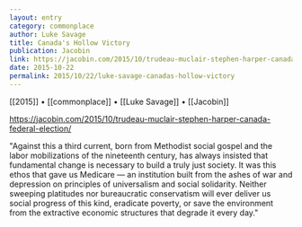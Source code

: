 ```yaml
---
layout: entry
category: commonplace
author: Luke Savage
title: Canada's Hollow Victory
publication: Jacobin
link: https://jacobin.com/2015/10/trudeau-muclair-stephen-harper-canada-federal-election/
date: 2015-10-22
permalink: 2015/10/22/luke-savage-canadas-hollow-victory
---
```


[[2015]] • [[commonplace]] • [[Luke Savage]] • [[Jacobin]]

https://jacobin.com/2015/10/trudeau-muclair-stephen-harper-canada-federal-election/

"Against this a third current, born from Methodist social gospel and the labor mobilizations of the nineteenth century, has always insisted that fundamental change is necessary to build a truly just society. It was this ethos that gave us Medicare — an institution built from the ashes of war and depression on principles of universalism and social solidarity. Neither sweeping platitudes nor bureaucratic conservatism will ever deliver us social progress of this kind, eradicate poverty, or save the environment from the extractive economic structures that degrade it every day."
 
 
